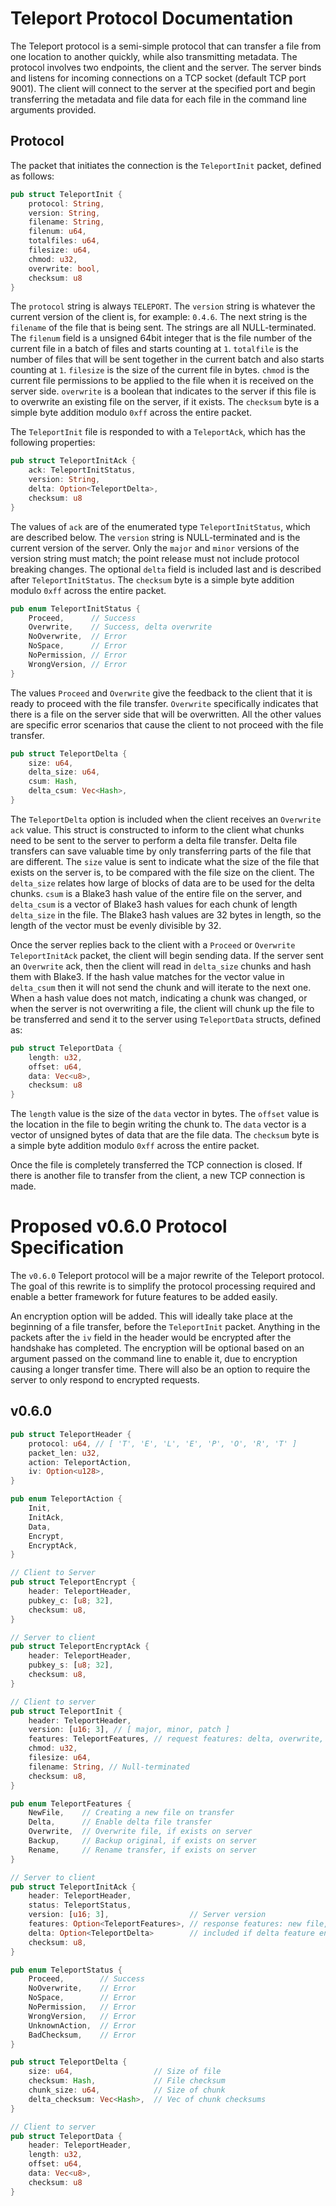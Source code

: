 # Teleport Protocol Documentation

The Teleport protocol is a semi-simple protocol that can transfer a file from one location to another
quickly, while also transmitting metadata. The protocol involves two endpoints, the client and the
server. The server binds and listens for incoming connections on a TCP socket (default TCP port 9001).
The client will connect to the server at the specified port and begin transferring the metadata and
file data for each file in the command line arguments provided.

## Protocol

The packet that initiates the connection is the `TeleportInit` packet, defined as follows:
```rust
pub struct TeleportInit {
    protocol: String,
    version: String,
    filename: String,
    filenum: u64,
    totalfiles: u64,
    filesize: u64,
    chmod: u32,
    overwrite: bool,
    checksum: u8
}
```

The `protocol` string is always `TELEPORT`. The `version` string is whatever the current version of
the client is, for example: `0.4.6`. The next string is the `filename` of the file that is being
sent. The strings are all NULL-terminated. The `filenum` field is a unsigned 64bit integer that is
the file number of the current file in a batch of files and starts counting at `1`. `totalfile` is
the number of files that will be sent together in the current batch and also starts counting at `1`.
`filesize` is the size of the current file in bytes. `chmod` is the current file permissions to be
applied to the file when it is received on the server side. `overwrite` is a boolean that indicates
to the server if this file is to overwrite an existing file on the server, if it exists. The
`checksum` byte is a simple byte addition modulo `0xff` across the entire packet.

The `TeleportInit` file is responded to with a `TeleportAck`, which has the following properties:
```rust
pub struct TeleportInitAck {
    ack: TeleportInitStatus,
    version: String,
    delta: Option<TeleportDelta>,
    checksum: u8
}
```

The values of `ack` are of the enumerated type `TeleportInitStatus`, which are described below. The
`version` string is NULL-terminated and is the current version of the server. Only the `major` and
`minor` versions of the version string must match; the point release must not include protocol
breaking changes. The optional `delta` field is included last and is described after
`TeleportInitStatus`. The `checksum` byte is a simple byte addition modulo `0xff` across the entire
packet.

```rust
pub enum TeleportInitStatus {
    Proceed,      // Success
    Overwrite,    // Success, delta overwrite
    NoOverwrite,  // Error
    NoSpace,      // Error
    NoPermission, // Error
    WrongVersion, // Error
}
```
The values `Proceed` and `Overwrite` give the feedback to the client that it is ready to proceed with
the file transfer. `Overwrite` specifically indicates that there is a file on the server side that
will be overwritten. All the other values are specific error scenarios that cause the client to not
proceed with the file transfer.

```rust
pub struct TeleportDelta {
    size: u64,
    delta_size: u64,
    csum: Hash,
    delta_csum: Vec<Hash>,
}
```
The `TeleportDelta` option is included when the client receives an `Overwrite` `ack` value. This
struct is constructed to inform to the client what chunks need to be sent to the server to perform
a delta file transfer. Delta file transfers can save valuable time by only transferring parts of
the file that are different. The `size` value is sent to indicate what the size of the file that
exists on the server is, to be compared with the file size on the client. The `delta_size` relates
how large of blocks of data are to be used for the delta chunks. `csum` is a Blake3 hash value of
the entire file on the server, and `delta_csum` is a vector of Blake3 hash values for each chunk
of length `delta_size` in the file. The Blake3 hash values are 32 bytes in length, so the length
of the vector must be evenly divisible by 32.

Once the server replies back to the client with a `Proceed` or `Overwrite` `TeleportInitAck` packet,
the client will begin sending data. If the server sent an `Overwrite` ack, then the client will
read in `delta_size` chunks and hash them with Blake3. If the hash value matches for the vector
value in `delta_csum` then it will not send the chunk and will iterate to the next one. When a hash
value does not match, indicating a chunk was changed, or when the server is not overwriting a file,
the client will chunk up the file to be transferred and send it to the server using `TeleportData`
structs, defined as:
```rust
pub struct TeleportData {
    length: u32,
    offset: u64,
    data: Vec<u8>,
    checksum: u8
}
```

The `length` value is the size of the `data` vector in bytes. The `offset` value is the location in
the file to begin writing the chunk to. The `data` vector is a vector of unsigned bytes of data that
are the file data. The `checksum` byte is a simple byte addition modulo `0xff` across the entire packet.

Once the file is completely transferred the TCP connection is closed. If there is another file to
transfer from the client, a new TCP connection is made.


# Proposed v0.6.0 Protocol Specification

The `v0.6.0` Teleport protocol will be a major rewrite of the Teleport protocol. The goal of this rewrite
is to simplify the protocol processing required and enable a better framework for future features to be
added easily.

An encryption option will be added. This will ideally take place at the beginning of a file transfer,
before the `TeleportInit` packet. Anything in the packets after the `iv` field in the header would be
encrypted after the handshake has completed. The encryption will be optional based on an argument passed
on the command line to enable it, due to encryption causing a longer transfer time. There will also be an
option to require the server to only respond to encrypted requests.

## v0.6.0
```rust
pub struct TeleportHeader {
    protocol: u64, // [ 'T', 'E', 'L', 'E', 'P', 'O', 'R', 'T' ]
    packet_len: u32,
    action: TeleportAction,
    iv: Option<u128>,
}

pub enum TeleportAction {
    Init,
    InitAck,
    Data,
    Encrypt,
    EncryptAck,
}

// Client to Server
pub struct TeleportEncrypt {
    header: TeleportHeader,
    pubkey_c: [u8; 32],
    checksum: u8,
}

// Server to client
pub struct TeleportEncryptAck {
    header: TeleportHeader,
    pubkey_s: [u8; 32],
    checksum: u8,
}

// Client to server
pub struct TeleportInit {
    header: TeleportHeader,
    version: [u16; 3], // [ major, minor, patch ]
    features: TeleportFeatures, // request features: delta, overwrite, save backup/original, etc
    chmod: u32,
    filesize: u64,
    filename: String, // Null-terminated
    checksum: u8,
}

pub enum TeleportFeatures {
    NewFile,    // Creating a new file on transfer
    Delta,      // Enable delta file transfer
    Overwrite,  // Overwrite file, if exists on server
    Backup,     // Backup original, if exists on server
    Rename,     // Rename transfer, if exists on server
}

// Server to client
pub struct TeleportInitAck {
    header: TeleportHeader,
    status: TeleportStatus,
    version: [u16; 3],                  // Server version
    features: Option<TeleportFeatures>, // response features: new file, delta, overwrite, backup, rename, etc. features present if status is good
    delta: Option<TeleportDelta>        // included if delta feature enabled
    checksum: u8,
}

pub enum TeleportStatus {
    Proceed,        // Success
    NoOverwrite,    // Error
    NoSpace,        // Error
    NoPermission,   // Error
    WrongVersion,   // Error
    UnknownAction,  // Error
    BadChecksum,    // Error
}

pub struct TeleportDelta {
    size: u64,                  // Size of file
    checksum: Hash,             // File checksum
    chunk_size: u64,            // Size of chunk
    delta_checksum: Vec<Hash>,  // Vec of chunk checksums
}

// Client to server
pub struct TeleportData {
    header: TeleportHeader,
    length: u32,
    offset: u64,
    data: Vec<u8>,
    checksum: u8
}
```
